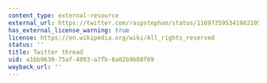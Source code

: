 ```yaml
---
content_type: external-resource
external_url: https://twitter.com/raspstephan/status/1169735953419821056
has_external_license_warning: true
license: https://en.wikipedia.org/wiki/All_rights_reserved
status: ''
title: Twitter thread
uid: a1bb9630-75af-4093-a7fb-8a02b9b08f69
wayback_url: ''
---
```

